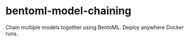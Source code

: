 # bentoml-model-chaining
Chain multiple models together using BentoML. Deploy anywhere Docker runs.
